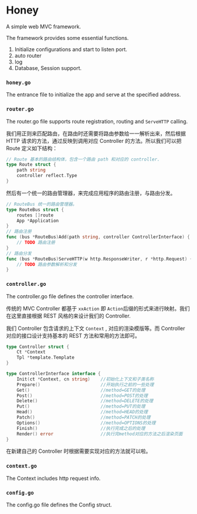 # Honey
A simple web MVC framework.

The framework provides some essential functions.

1. Initialize configurations and start to listen port.
2. auto router
3. log
4. Database, Session support.

### `honey.go`

The entrance file to initialize the app and serve at the specified address.

### `router.go`

The router.go file supports route registration, routing and `ServeHTTP` calling.

我们用正则来匹配路由，在路由时还需要将路由参数给一一解析出来，然后根据 HTTP 请求的方法，通过反映到调用对应 Controller 的方法。所以我们可以把 Route 定义如下结构：

```go
// Route 基本的路由结构体，包含一个路由 path 和对应的 controller.
type Route struct {
	path string
	controller reflect.Type
}
```

然后有一个统一的路由管理器，来完成应用程序的路由注册，与路由分发。

```go
// RouteBus 统一的路由管理器。
type RouteBus struct {
    routes []route
    App *Application
}
// 路由注册
func (bus *RouteBus)Add(path string, controller ControllerInterface) {
	// TODO 路由注册
}
// 路由分发
func (bus *RouteBus)ServeHTTP(w http.ResponseWriter, r *http.Request) {
    // TODO 路由参数解析和分发
}
```

### `controller.go`

The controller.go file defines the controller interface.

传统的 MVC Controller 都基于 `xxAction` 即 `Action`后缀的形式来进行映射。我们在这里直接根据 REST 风格的来设计我们的 Controller.

我们 Controller 包含请求的上下文 `Context` , 对应的渲染模版等。而 Controller 对应的接口设计支持基本的 REST 方法和常用的方法即可。

```go
type Controller struct {
    Ct *Context
    Tpl *template.Template
}

type ControllerInterface interface {
	Init(ct *Context, cn string)    //初始化上下文和子类名称
	Prepare()                       //开始执行之前的一些处理
	Get()                           //method=GET的处理
	Post()                          //method=POST的处理
	Delete()                        //method=DELETE的处理
	Put()                           //method=PUT的处理
	Head()                          //method=HEAD的处理
	Patch()                         //method=PATCH的处理
	Options()                       //method=OPTIONS的处理
	Finish()                        //执行完成之后的处理		
	Render() error                  //执行完method对应的方法之后渲染页面
}
```

在新建自己的 Controller 时根据需要实现对应的方法就可以啦。

### `context.go`

The Context includes http request info.

### `config.go`

The config.go file defines the Config struct.



